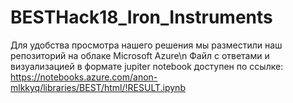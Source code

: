 # BESTHack18_Iron_Instruments

Для удобства просмотра нашего решения мы разместили наш репозиторий на облаке Microsoft Azure\n
Файл с ответами и визуализацией в формате jupiter notebook доступен по ссылке:
https://notebooks.azure.com/anon-mlkkyq/libraries/BEST/html/!RESULT.ipynb
